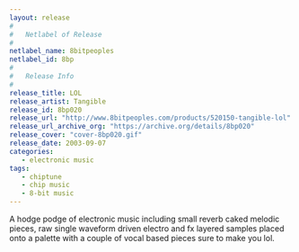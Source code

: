 ```yaml
---
layout: release
#
#   Netlabel of Release
#
netlabel_name: 8bitpeoples
netlabel_id: 8bp
#
#   Release Info
#
release_title: LOL
release_artist: Tangible
release_id: 8bp020
release_url: "http://www.8bitpeoples.com/products/520150-tangible-lol"
release_url_archive_org: "https://archive.org/details/8bp020"
release_cover: "cover-8bp020.gif"
release_date: 2003-09-07
categories:
   - electronic music
tags:
   - chiptune
   - chip music
   - 8-bit music
---
```

A hodge podge of electronic music including small reverb caked melodic pieces, raw single waveform driven electro and fx layered samples placed onto a palette with a couple of vocal based pieces sure to make you lol.